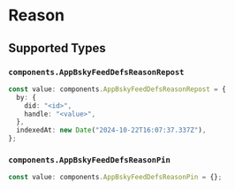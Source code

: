 # Reason


## Supported Types

### `components.AppBskyFeedDefsReasonRepost`

```typescript
const value: components.AppBskyFeedDefsReasonRepost = {
  by: {
    did: "<id>",
    handle: "<value>",
  },
  indexedAt: new Date("2024-10-22T16:07:37.337Z"),
};
```

### `components.AppBskyFeedDefsReasonPin`

```typescript
const value: components.AppBskyFeedDefsReasonPin = {};
```

